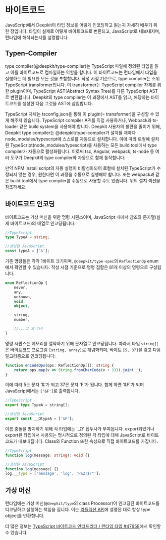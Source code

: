 # 바이트코드

JavaScript에서 Deepkit이 타입 정보를 어떻게 인코딩하고 읽는지 자세히 배우기 위한 장입니다. 타입이 실제로 어떻게 바이트코드로 변환되고, JavaScript로 내보내지며, 런타임에 해석되는지를 설명합니다.

## Typen-Compiler

type compiler(@deepkit/type-compiler)는 TypeScript 파일에 정의된 타입을 읽고 이를 바이트코드로 컴파일하는 역할을 합니다. 이 바이트코드는 런타임에서 타입을 실행하는 데 필요한 모든 것을 포함합니다.
작성 시점 기준으로, type compiler는 소위 TypeScript transformer입니다. 이 transformer는 TypeScript compiler 자체를 위한 plugin이며, TypeScript AST(Abstract Syntax Tree)를 다른 TypeScript AST로 변환합니다. Deepkit의 type compiler는 이 과정에서 AST를 읽고, 해당하는 바이트코드를 생성한 다음 그것을 AST에 삽입합니다.

TypeScript 자체는 tsconfig.json을 통해 이 plugin(= transformer)을 구성할 수 있게 해주지 않습니다. TypeScript compiler API를 직접 사용하거나, Webpack과 ts-loader 같은 build system을 사용해야 합니다. Deepkit 사용자의 불편을 줄이기 위해, Deepkit type compiler는 @deepkit/type-compiler가 설치될 때마다 node_modules/typescript에 스스로를 자동으로 설치합니다. 이에 따라 로컬에 설치된 TypeScript(node_modules/typescript)를 사용하는 모든 build tool에서 type compiler가 자동으로 활성화됩니다. 이로써 tsc, Angular, webpack, ts-node 등 여러 도구가 Deepkit의 type compiler와 자동으로 함께 동작합니다.

만약 NPM install script의 자동 실행이 비활성화되어 로컬에 설치된 TypeScript가 수정되지 않는 경우, 원한다면 이 과정을 수동으로 실행해야 합니다. 또는 webpack과 같은 build tool에서 type compiler를 수동으로 사용할 수도 있습니다. 위의 설치 섹션을 참조하세요.

## 바이트코드 인코딩

바이트코드는 가상 머신을 위한 명령 시퀀스이며, JavaScript 내에서 참조와 문자열(실제 바이트코드)의 배열로 인코딩됩니다.

```typescript
//TypeScript
type TypeA = string;

//생성된 JavaScript
const typeA = ['&'];
```

기존 명령들은 각각 1바이트 크기이며, `@deepkit/type-spec`의 `ReflectionOp` enum에서 확인할 수 있습니다. 작성 시점 기준으로 명령 집합은 81개 이상의 명령으로 구성됩니다.

```typescript
enum ReflectionOp {
    never,
    any,
    unknown,
    void,
    object,

    string,
    number,

    //...그 외 다수
}
```

명령 시퀀스는 메모리를 절약하기 위해 문자열로 인코딩됩니다. 따라서 타입 `string[]`은 바이트코드 프로그램 `[string, array]`로 개념화되며, 바이트 `[5, 37]`을 갖고 다음 알고리즘으로 인코딩됩니다:

```typescript
function encodeOps(ops: ReflectionOp[]): string {
    return ops.map(v => String.fromCharCode(v + 33)).join('');
}
```

이에 따라 5는 문자 '&'가 되고 37은 문자 'F'가 됩니다. 함께 하면 '&F'가 되며 JavaScript에서는 `['&F']`로 출력됩니다.

```typescript
//TypeScript
export type TypeA = string[];

//생성된 JavaScript
export const __ΩtypeA = ['&F'];
```

이름 충돌을 방지하기 위해 각 타입에는 '_Ω' 접두사가 부여됩니다. export되었거나 export된 타입에서 사용되는 명시적으로 정의된 각 타입에 대해 JavaScript로 바이트코드가 내보내집니다. Class와 Function 또한 속성으로 직접 바이트코드를 가집니다.

```typescript
//TypeScript
function log(message: string): void {}

//생성된 JavaScript
function log(message) {}
log.__type = ['message', 'log', 'P&2!$/"'];
```

## 가상 머신

런타임에는 가상 머신(`@deepkit/type`의 class Processor)이 인코딩된 바이트코드를 디코딩하고 실행하는 책임을 집니다. 이는 [리플렉션 API](./reflection.md)에 설명된 대로 항상 type object를 반환합니다.

더 많은 정보는 [TypeScript 바이트코드 인터프리터 / 런타임 타입 #47658](https://github.com/microsoft/TypeScript/issues/47658)에서 확인할 수 있습니다.